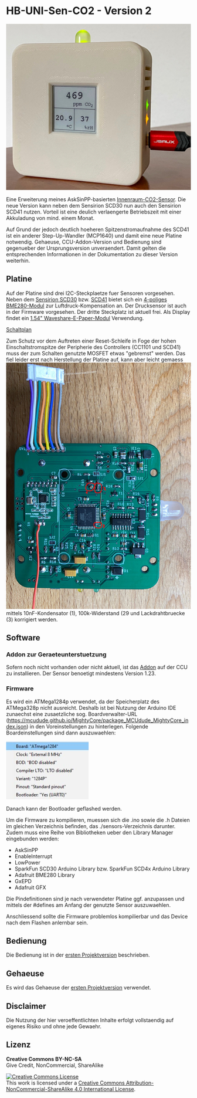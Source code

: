 # HB-UNI-Sen-CO2 - Version 2

![HB-UNI-Sen-CO2](https://github.com/HMSteve/HB-UNI-Sen-CO2/blob/main/Images/dev_front.jpg)

Eine Erweiterung meines AskSinPP-basierten [Innenraum-CO2-Sensor](https://github.com/HMSteve/HB-UNI-Sen-CO2).
Die neue Version kann neben dem Sensirion SCD30 nun auch den Sensirion SCD41 nutzen. Vorteil ist eine deulich verlaengerte Betriebszeit mit einer Akkuladung von mind. einem Monat.

Auf Grund der jedoch deutlich hoeheren Spitzenstromaufnahme des SCD41 ist ein anderer Step-Up-Wandler (MCP1640) und damit eine neue Platine notwendig. Gehaeuse, CCU-Addon-Version und Bedienung sind gegenueber der Ursprungsversion unveraendert. Damit gelten die entsprechenden Informationen in der Dokumentation zu dieser Version weiterhin.


## Platine

Auf der Platine sind drei I2C-Steckplaetze fuer Sensoren vorgesehen. Neben dem [Sensirion SCD30](https://www.sensirion.com/de/umweltsensoren/kohlendioxidsensor/kohlendioxidsensoren-co2/) bzw. [SCD41](https://sensirion.com/products/catalog/SCD41/) bietet sich ein [4-poliges BME280-Modul](https://www.ebay.de/itm/BME280-Temperatur-Luftdruck-Feuchtigkeit-Sensor-I2C-1-8-5V-Modul/114603492524) zur Luftdruck-Kompensation an. Der Drucksensor ist auch in der Firmware vorgesehen. Der dritte Steckplatz ist aktuell frei.
Als Display findet ein [1.54" Waveshare-E-Paper-Modul](https://www.waveshare.com/1.54inch-e-Paper-Module.htm) Verwendung.

[Schaltplan](https://github.com/HMSteve/HB-UNI-Sen-CO2_v2/blob/main/PCB/HB-Uni-Sen-CO2_Schematic.pdf)

Zum Schutz vor dem Auftreten einer Reset-Schleife in Foge der hohen Einschaltstromspitze der Peripherie des Controllers (CC1101 und SCD41) muss der zum Schalten genutzte MOSFET etwas "gebremst" werden. Das fiel leider erst nach Herstellung der Platine auf, kann aber leicht gemaess ![diesem Foto](https://github.com/HMSteve/HB-UNI-Sen-CO2_v2/blob/main/Images/pcb_bott_corr.jpg)
mittels 10nF-Kondensator (1), 100k-Widerstand (29 und Lackdrahtbruecke (3) korrigiert werden.



## Software

### Addon zur Geraeteunterstuetzung

Sofern noch nicht vorhanden oder nicht aktuell, ist das [Addon](https://github.com/HMSteve/SG-HB-Devices-Addon/raw/master/CCU_RM/sg-hb-devices-addon.tgz) auf der CCU zu installieren. Der Sensor benoetigt mindestens Version 1.23.

### Firmware

Es wird ein ATMega1284p verwendet, da der Speicherplatz des ATMega328p nicht ausreicht. Deshalb ist bei Nutzung der Arduino IDE zunaechst eine zusaetzliche sog. Boardverwalter-URL (https://mcudude.github.io/MightyCore/package_MCUdude_MightyCore_index.json) in den Voreinstellungen zu hinterlegen. Folgende Boardeinstellungen sind dann auszuwaehlen:

![Boardeinstellungen](https://github.com/HMSteve/HB-UNI-Sen-CO2/blob/main/Images/arduino_board_config.jpg)

Danach kann der Bootloader geflashed werden.

Um die Firmware zu kompilieren, muessen sich die .ino sowie die .h Dateien im gleichen Verzeichnis befinden, das ./sensors-Verzeichnis darunter. Zudem muss eine Reihe von Bibliotheken ueber den Library Manager eingebunden werden:
- AskSinPP
- EnableInterrupt
- LowPower
- SparkFun SCD30 Arduino Library bzw. SparkFun SCD4x Arduino Library
- Adafruit BME280 Library
- GxEPD
- Adafruit GFX

Die Pindefinitionen sind je nach verwendeter Platine ggf. anzupassen und mittels der #defines am Anfang der genutzte Sensor auszuwaehlen.

Anschliessend sollte die Firmware problemlos kompilierbar und das Device nach dem Flashen anlernbar sein.


## Bedienung

Die Bedienung ist in der [ersten Projektversion](https://github.com/HMSteve/HB-UNI-Sen-CO2) beschrieben.


## Gehaeuse

Es wird das Gehaeuse der [ersten Projektversion](https://github.com/HMSteve/HB-UNI-Sen-CO2) verwendet.


## Disclaimer

Die Nutzung der hier veroeffentlichten Inhalte erfolgt vollstaendig auf eigenes Risiko und ohne jede Gewaehr.


## Lizenz

**Creative Commons BY-NC-SA**<br>
Give Credit, NonCommercial, ShareAlike

<a rel="license" href="http://creativecommons.org/licenses/by-nc-sa/4.0/"><img alt="Creative Commons License" style="border-width:0" src="https://i.creativecommons.org/l/by-nc-sa/4.0/88x31.png" /></a><br />This work is licensed under a <a rel="license" href="http://creativecommons.org/licenses/by-nc-sa/4.0/">Creative Commons Attribution-NonCommercial-ShareAlike 4.0 International License</a>.
